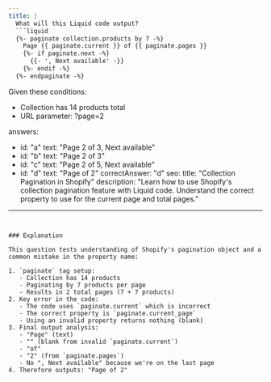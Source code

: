 ```yaml
---
title: |
  What will this Liquid code output?
  ```liquid
  {%- paginate collection.products by 7 -%}
    Page {{ paginate.current }} of {{ paginate.pages }}
    {%- if paginate.next -%}
      {{- ', Next available' -}}
    {%- endif -%}
  {%- endpaginate -%}
  ```
  Given these conditions:
  - Collection has 14 products total
  - URL parameter: ?page=2

answers:
  - id: "a"
    text: "Page 2 of 3, Next available"
  - id: "b"
    text: "Page 2 of 3"
  - id: "c"
    text: "Page 2 of 5, Next available"
  - id: "d"
    text: "Page of 2"
correctAnswer: "d"
seo:
  title: "Collection Pagination in Shopify"
  description: "Learn how to use Shopify's collection pagination feature with Liquid code. Understand the correct property to use for the current page and total pages."
---
```


### Explanation

This question tests understanding of Shopify's pagination object and a common mistake in the property name:

1. `paginate` tag setup:
   - Collection has 14 products
   - Paginating by 7 products per page
   - Results in 2 total pages (7 + 7 products)
2. Key error in the code:
   - The code uses `paginate.current` which is incorrect
   - The correct property is `paginate.current_page`
   - Using an invalid property returns nothing (blank)
3. Final output analysis:
   - "Page" (text)
   - "" (blank from invalid `paginate.current`)
   - "of"
   - "2" (from `paginate.pages`)
   - No ", Next available" because we're on the last page
4. Therefore outputs: "Page of 2" 